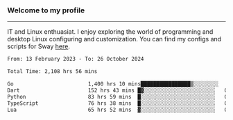 ### Welcome to my profile

---

IT and Linux enthuasiat. I enjoy exploring the world of programming and desktop Linux configuring and customization. You can find my configs and scripts for Sway [here](https://github.com/uroborosq/mess-of-linux-configurations).

<!-- <div display="block">
 	<img align="left" width="48%" alt="isocalendar" src=".github/metrics/isocalendar_metrics.svg" />
	<img align="center" width="48%" alt="contributions" src=".github/metrics/contributions_metrics.svg" />
	<img align="center" alt="languages" src=".github/metrics/languages_metrics.svg" />
</div> -->

<!-- ![](https://komarev.com/ghpvc/?username=uroborosq&color=success&style=flat-square) -->
<!-- [](https://img.shields.io/github/last-commit/uroborosq/uroborosq?label=Profile%20updated&style=flat-square) -->

<!--START_SECTION:waka-->

```txt
From: 13 February 2023 - To: 26 October 2024

Total Time: 2,108 hrs 56 mins

Go                        1,400 hrs 10 mins████████████████▒░░░░░░░░   65.69 %
Dart                      152 hrs 43 mins █▓░░░░░░░░░░░░░░░░░░░░░░░   07.17 %
Python                    83 hrs 59 mins  █░░░░░░░░░░░░░░░░░░░░░░░░   03.94 %
TypeScript                76 hrs 38 mins  █░░░░░░░░░░░░░░░░░░░░░░░░   03.60 %
Lua                       65 hrs 52 mins  ▓░░░░░░░░░░░░░░░░░░░░░░░░   03.09 %
```

<!--END_SECTION:waka-->
